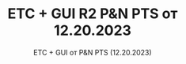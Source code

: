 <h1 style="text-align:center">ETC + GUI R2 P&N PTS от 12.20.2023</h1>

<p style="text-align:center">ETC + GUI от P&N PTS (12.20.2023)</p>



<p>&nbsp;</p>
